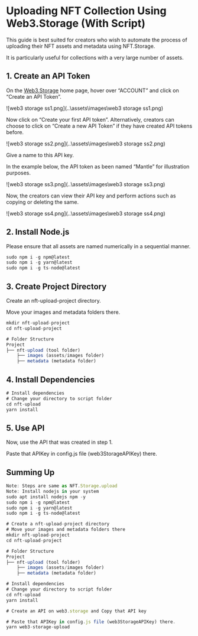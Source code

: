 # Uploading NFT Collection Using Web3.Storage (With Script)

This guide is best suited for creators who wish to automate the process of uploading their NFT assets and metadata using NFT.Storage.

It is particularly useful for collections with a very large number of assets.

## 1. Create an API Token

On the [Web3.Storage](http://Web3.Storage) home page, hover over “ACCOUNT” and click on “Create an API Token”.

![web3 storage ss1.png](..\assets\images\web3 storage ss1.png)

Now click on “Create your first API token”.
Alternatively, creators can choose to click on “Create a new API Token” if they have created API tokens before.

![web3 storage ss2.png](..\assets\images\web3 storage ss2.png)

Give a name to this API key.

In the example below, the API token as been named “Mantle” for illustration purposes.

![web3 storage ss3.png](..\assets\images\web3 storage ss3.png)

Now, the creators can view their API key and perform actions such as copying or deleting the same.

![web3 storage ss4.png](..\assets\images\web3 storage ss4.png)

## 2. Install Node.js

Please ensure that all assets are named numerically in a sequential manner.

```jsx
sudo npm i -g npm@latest
sudo npm i -g yarn@latest
sudo npm i -g ts-node@latest
```

## 3. Create Project Directory

Create an nft-upload-project directory.

Move your images and metadata folders there.

```jsx
mkdir nft-upload-project
cd nft-upload-project
```

```jsx
# Folder Structure
Project
├── nft-upload (tool folder)
    ├── images (assets/images folder)
    ├── metadata (metadata folder)
```

## 4. Install Dependencies

```jsx
# Install dependencies
# Change your directory to script folder
cd nft-upload
yarn install
```

## 5. Use API

Now, use the API that was created in step 1.

Paste that APIKey in config.js file (web3StorageAPIKey) there.

## Summing Up

```jsx
Note: Steps are same as NFT.Storage.upload
Note: Install nodejs in your system
sudo apt install nodejs npm -y
sudo npm i -g npm@latest
sudo npm i -g yarn@latest
sudo npm i -g ts-node@latest

# Create a nft-upload-project directory
# Move your images and metadata folders there
mkdir nft-upload-project
cd nft-upload-project

# Folder Structure
Project
├── nft-upload (tool folder)
    ├── images (assets/images folder)
    ├── metadata (metadata folder)

# Install dependencies
# Change your directory to script folder
cd nft-upload
yarn install

# Create an API on web3.storage and Copy that API key

# Paste that APIKey in config.js file (web3StorageAPIKey) there.
yarn web3-storage-upload
```